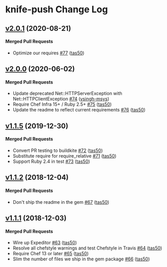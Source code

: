 # knife-push Change Log

<!-- latest_release -->
<!-- latest_release -->

<!-- release_rollup -->
<!-- release_rollup -->

<!-- latest_stable_release -->
## [v2.0.1](https://github.com/chef/knife-push/tree/v2.0.1) (2020-08-21)

#### Merged Pull Requests
- Optimize our requires [#77](https://github.com/chef/knife-push/pull/77) ([tas50](https://github.com/tas50))
<!-- latest_stable_release -->

## [v2.0.0](https://github.com/chef/knife-push/tree/v2.0.0) (2020-06-02)

#### Merged Pull Requests
- Update deprecated Net::HTTPServerException with Net::HTTPClientException [#74](https://github.com/chef/knife-push/pull/74) ([vsingh-msys](https://github.com/vsingh-msys))
- Require Chef Infra 15+ / Ruby 2.5+ [#75](https://github.com/chef/knife-push/pull/75) ([tas50](https://github.com/tas50))
- Update the readme to reflect current requirements [#76](https://github.com/chef/knife-push/pull/76) ([tas50](https://github.com/tas50))

## [v1.1.5](https://github.com/chef/knife-push/tree/v1.1.5) (2019-12-30)

#### Merged Pull Requests
- Convert PR testing to buildkite [#72](https://github.com/chef/knife-push/pull/72) ([tas50](https://github.com/tas50))
- Substitute require for require_relative [#71](https://github.com/chef/knife-push/pull/71) ([tas50](https://github.com/tas50))
- Support Ruby 2.4 in test [#73](https://github.com/chef/knife-push/pull/73) ([tas50](https://github.com/tas50))

## [v1.1.2](https://github.com/chef/knife-push/tree/v1.1.2) (2018-12-04)

#### Merged Pull Requests
- Don&#39;t ship the readme in the gem [#67](https://github.com/chef/knife-push/pull/67) ([tas50](https://github.com/tas50))

## [v1.1.1](https://github.com/chef/knife-push/tree/v1.1.1) (2018-12-03)

#### Merged Pull Requests
- Wire up Expeditor [#63](https://github.com/chef/knife-push/pull/63) ([tas50](https://github.com/tas50))
- Resolve all chefstyle warnings and test Chefstyle in Travis [#64](https://github.com/chef/knife-push/pull/64) ([tas50](https://github.com/tas50))
- Require Chef 13 or later [#65](https://github.com/chef/knife-push/pull/65) ([tas50](https://github.com/tas50))
- Slim the number of files we ship in the gem package [#66](https://github.com/chef/knife-push/pull/66) ([tas50](https://github.com/tas50))